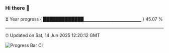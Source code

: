 ### Hi there 👋

⏳ Year progress { █████████████▁▁▁▁▁▁▁▁▁▁▁▁▁▁▁▁▁ } 45.07 %

---

⏰ Updated on Sat, 14 Jun 2025 12:20:12 GMT

![Progress Bar CI](https://github.com/Shyam-Makwana/GitHub-Actions-Demo/workflows/Progress%20Bar%20CI/badge.svg)
